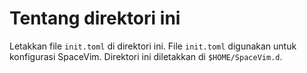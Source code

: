 # Tentang direktori ini

Letakkan file `init.toml` di direktori ini. File `init.toml` digunakan untuk konfigurasi SpaceVim.
Direktori ini diletakkan di `$HOME/SpaceVim.d`.

